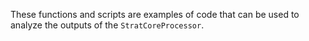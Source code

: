 These functions and scripts are examples of code that can be used to analyze the outputs of the `StratCoreProcessor`. 
